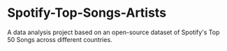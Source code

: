 # Spotify-Top-Songs-Artists
A data analysis project based on an open-source dataset of Spotify's Top 50 Songs across different countries.
